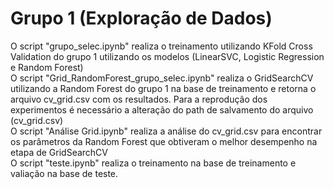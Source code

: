 # Grupo 1 (Exploração de Dados)

O script "grupo_selec.ipynb" realiza o treinamento utilizando KFold Cross Validation do grupo 1 utilizando os modelos (LinearSVC, Logistic Regression e Random Forest) <br>
O script "Grid_RandomForest_grupo_selec.ipynb" realiza o GridSearchCV utilizando a Random Forest do grupo 1 na base de treinamento e retorna o arquivo cv_grid.csv com os resultados. 
Para a reprodução dos experimentos é necessário a alteração do path de salvamento do arquivo (cv_grid.csv) <br>
O script "Análise Grid.ipynb" realiza a análise do cv_grid.csv para encontrar os parâmetros da Random Forest que obtiveram o melhor desempenho na etapa de GridSearchCV <br>
O script "teste.ipynb" realiza o treinamento na base de treinamento e valiação na base de teste.
